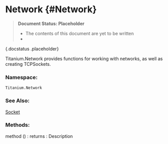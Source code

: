 Network {#Network}
==================

> **Document Status: Placeholder**  
> - The contents of this document are yet to be written  
> -
{.docstatus .placeholder}

Titanium.Network provides functions for working with networks, as well as creating TCPSockets.

### Namespace:

	Titanium.Network

### See Also:

[Socket][]

### Methods:

method () : returns
: Description


[Socket]: /Network/Socket